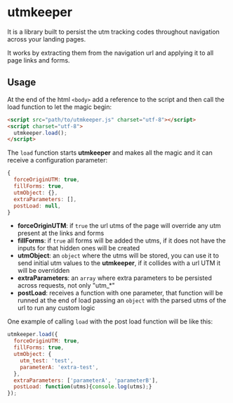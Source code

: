 # utmkeeper

It is a library built to persist the utm tracking codes throughout navigation across your landing pages.

It works by extracting them from the navigation url and applying it to all page links and forms.

## Usage

At the end of the html `<body>` add a reference to the script and then call the load function to let the magic begin:

```html
<script src="path/to/utmkeeper.js" charset="utf-8"></script>
<script charset="utf-8">
  utmkeeper.load();
</script>
```

The `load` function starts **utmkeeper** and makes all the magic and it can receive a configuration parameter:

```javascript
{
  forceOriginUTM: true,
  fillForms: true,
  utmObject: {},
  extraParameters: [],
  postLoad: null,
}
```

- **forceOriginUTM**: if `true` the url utms of the page will override any utm present at the links and forms
- **fillForms**: if `true` all forms will be added the utms, if it does not have the inputs for that hidden ones will be created
- **utmObject**: an `object` where the utms will be stored, you can use it to send initial utm values to the **utmkeeper**, if it collides with a url UTM it will be overridden 
- **extraParameters**: an `array` where extra parameters to be persisted across requests, not only "utm_*"
- **postLoad**: receives a function with one parameter, that function will be runned at the end of load passing an `object` with the parsed utms of the url to run any custom logic

One example of calling `load` with the post load function will be like this:

```javascript
utmkeeper.load({
  forceOriginUTM: true,
  fillForms: true,
  utmObject: {
    utm_test: 'test',
    parameterA: 'extra-test',
  },
  extraParameters: ['parameterA', 'parameterB'],
  postLoad: function(utms){console.log(utms);}
});
```